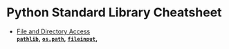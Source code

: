 # Python Standard Library Cheatsheet

* [File and Directory Access](library/filesys)  
  **[`pathlib`](library/filesys/pathlib.md)**__,__
  **[`os.path`](library/filesys/os_path.md)**__,__
  **[`fileinput`](library/filesys/fileinput.md)**__,__
